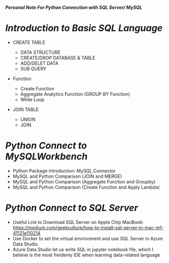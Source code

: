 ***Personal Note For Python Connection with SQL Server/ MySQL***

# ***Introduction to Basic SQL Language***

- CREATE TABLE
  - DATA STRUCTURE
  - CREATE/DROP DATABASE & TABLE
  - ADD/DELET DATA
  - SUB QUERY

- Function
  - Create Function
  - Aggregate Analytics Function (GROUP BY Function)
  - While Loop
 
 - JOIN TABLE
    - UNION
    - JOIN

# ***Python Connect to MySQLWorkbench***

- Python Package Introduction: MySQL.Connector
- MySQL and Python Comparison (JOIN and MERGE)
- MySQL and Python Comparison (Aggregate Function and Groupby)
- MySQL and Python Comparison (Create Function and Apply Lambda)


# ***Python Connect to SQL Server***

- Useful Link to Download SQL Server on Apple Chip MacBook: https://medium.com/geekculture/how-to-install-sql-server-in-mac-m1-41121e110214
- Use Docker to set the virtual environment and use SQL Server in Azure Data Studio.
- Azure Data Studio let us write SQL in jupyter notebook file, which I believe is the most freidenly IDE when learning data-related language

